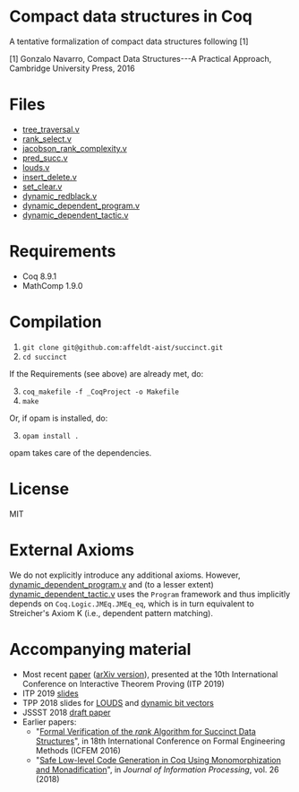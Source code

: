 # Compact data structures in Coq

A tentative formalization of compact data structures following [1]

[1] Gonzalo Navarro, Compact Data Structures---A Practical Approach, Cambridge University Press, 2016

# Files

- [tree_traversal.v](tree_traversal.v)
- [rank_select.v](rank_select.v)
- [jacobson_rank_complexity.v](jacobson_rank_complexity.v)
- [pred_succ.v](pred_succ.v)
- [louds.v](louds.v)
- [insert_delete.v](insert_delete.v)
- [set_clear.v](set_clear.v)
- [dynamic_redblack.v](dynamic_redblack.v)
- [dynamic_dependent_program.v](dynamic_dependent_program.v)
- [dynamic_dependent_tactic.v](dynamic_dependent_tactic.v)

# Requirements

- Coq 8.9.1
- MathComp 1.9.0

# Compilation

1. `git clone git@github.com:affeldt-aist/succinct.git`
2. `cd succinct`

If the Requirements (see above) are already met, do:

3. `coq_makefile -f _CoqProject -o Makefile`
4. `make`

Or, if opam is installed, do:

3. `opam install .`

opam takes care of the dependencies.

# License

MIT

# External Axioms

We do not explicitly introduce any additional axioms. However, [dynamic_dependent_program.v](dynamic_dependent_program.v) and (to a lesser 
extent) [dynamic_dependent_tactic.v](dynamic_dependent_tactic.v) uses the `Program` framework and thus implicitly depends on `Coq.Logic.JMEq.JMEq_eq`, 
which is in turn equivalent to Streicher's Axiom K (i.e., dependent pattern matching).

# Accompanying material

- Most recent [paper](itp2019/LIPIcs-ITP-2019-5.pdf) ([arXiv version](https://arxiv.org/pdf/1904.02809.pdf)), presented at the 10th International Conference on  Interactive Theorem Proving (ITP 2019)
- ITP 2019 [slides](itp2019/slides_itp2019.pdf)
- TPP 2018 slides for [LOUDS](tpp2018/slides_louds_en.pdf) and [dynamic
  bit vectors](tpp2018/slides_dynamic.pdf)
- JSSST 2018 [draft paper](jssst2018/compact.pdf)
- Earlier papers:
  * "[Formal Verification of the *rank* Algorithm for Succinct Data Structures](http://www.math.nagoya-u.ac.jp/~garrigue/papers/succinct-icfem2016.pdf)", in 
    18th International Conference on Formal Engineering Methods (ICFEM 2016)
  * "[Safe Low-level Code Generation in Coq Using Monomorphization and Monadification](http://www.math.nagoya-u.ac.jp/~garrigue/papers/JIP-26_54.pdf)", in 
    *Journal of Information Processing*, vol. 26 (2018)
